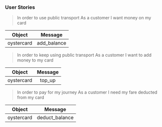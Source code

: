 ### User Stories

>In order to use public transport
As a customer
I want money on my card

| Object | Message |
| :----: | :----: |
| oystercard | add_balance|

>In order to keep using public transport
As a customer
I want to add money to my card

| Object | Message |
| :----: | :----: |
| oystercard | top_up |

>In order to pay for my journey
As a customer
I need my fare deducted from my card

| Object | Message |
| :----: | :----: |
| oystercard | deduct_balance |
